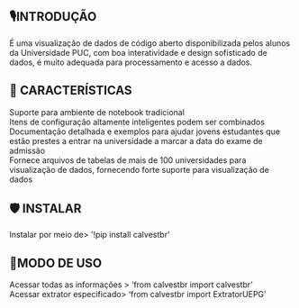 ## 🎙INTRODUÇÃO



É uma visualização de dados de código aberto disponibilizada pelos alunos da Universidade PUC, com boa interatividade e design sofisticado de dados, é muito adequada para processamento e acesso a dados.



## 🔮 CARACTERÍSTICAS



Suporte para ambiente de notebook tradicional<br />
Itens de configuração altamente inteligentes podem ser combinados<br />
Documentação detalhada e exemplos para ajudar jovens estudantes que estão prestes a entrar na universidade a marcar a data do exame de admissão<br />
Fornece arquivos de tabelas de mais de 100 universidades para visualização de dados, fornecendo forte suporte para visualização de dados<br />



## 🛡 INSTALAR



Instalar por meio de> '!pip install calvestbr'



## 🔗MODO DE USO



Acessar todas as informações > ‘from calvestbr import calvestbr’<br />
Acessar extrator especificado> ‘from calvestbr import ExtratorUEPG’
